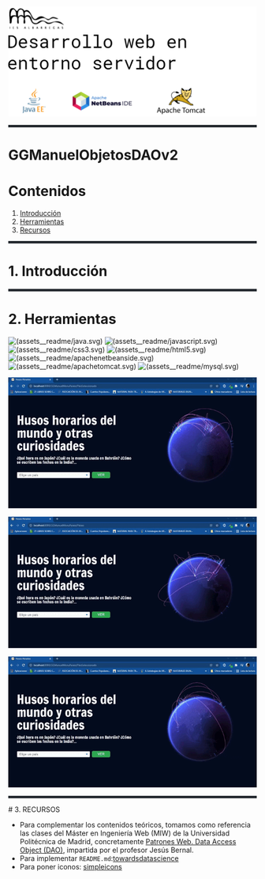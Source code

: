 ![cabecera](assets__readme/cabecera.PNG)


<hr style="height: 5px; background: #24292F;">


# GGManuelObjetosDAOv2

# Contenidos

1. [Introducción](#introduccion)
2. [Herramientas](#herramientas)
6. [Recursos](#recursos)

<hr style="height: 5px; background: #24292F;"><a name="introduccion"></a>

# 1. Introducción



<hr style="height: 5px; background: #24292F;"><a name="herramientas"></a>

# 2. Herramientas

![(assets__readme/java.svg)](https://img.shields.io/badge/code-Java-informational?style=flat&logo=java&logoColor=white&color=2bbc8a)  ![(assets__readme/javascript.svg)](https://img.shields.io/badge/code-JavaScript-informational?style=flat&logo=javascript&logoColor=white&color=2bbc8a) ![(assets__readme/css3.svg)](https://img.shields.io/badge/code-CSS3-informational?style=flat&logo=css3&logoColor=white&color=2bbc8a)  ![(assets__readme/html5.svg)](https://img.shields.io/badge/code-HTML5-informational?style=flat&logo=html5&logoColor=white&color=2bbc8a)  ![(assets__readme/apachenetbeanside.svg)](https://img.shields.io/badge/ide-NetBeans-informational?style=flat&logo=apachenetbeanside&logoColor=white&color=2bbc8a) ![(assets__readme/apachetomcat.svg)](https://img.shields.io/badge/server-TomCat-informational?style=flat&logo=apachetomcat&logoColor=white&color=2bbc8a) ![(assets__readme/mysql.svg)](https://img.shields.io/badge/RDBMS-MySQL-informational?style=flat&logo=mysql&logoColor=white&color=2bbc8a)

![No seleccionamos país](assets__readme/no__pais__select.gif)

![Seleccionamos país y tenemos sus datos](assets__readme/pais__select__data.gif)

![Seleccionamos país y no tenemos sus datos](assets__readme/pais__select__no__data.gif)


<hr style="height: 5px; background: #24292F;"><a name="recursos"></a>
# 3. RECURSOS

- Para complementar los contenidos teóricos, tomamos como referencia las clases del Máster en Ingeniería Web (MIW) de la Universidad Politécnica de Madrid, concretamente [Patrones Web. Data Access Object (DAO)](https://www.youtube.com/watch?v=7H_FOlD1WiA), impartida por el profesor Jesús Bernal.
- Para implementar ``README.md``:[towardsdatascience](https://towardsdatascience.com/build-a-stunning-readme-for-your-github-profile-9b80434fe5d7)
- Para poner iconos: [simpleicons](https://simpleicons.org)

